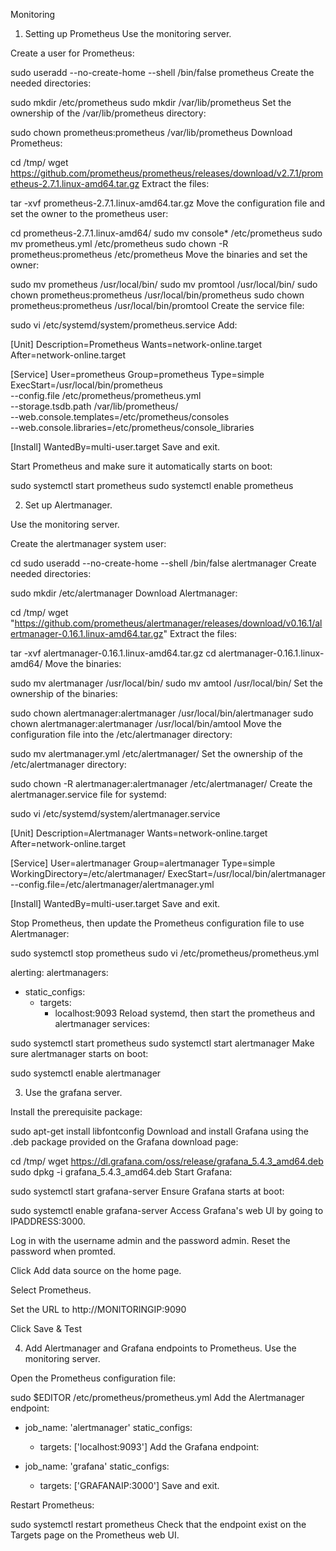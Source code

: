 Monitoring

1) Setting up Prometheus
Use the monitoring server.

Create a user for Prometheus:

sudo useradd --no-create-home --shell /bin/false prometheus
Create the needed directories:

sudo mkdir /etc/prometheus
sudo mkdir /var/lib/prometheus
Set the ownership of the /var/lib/prometheus directory:

sudo chown prometheus:prometheus /var/lib/prometheus
Download Prometheus:

cd /tmp/
wget https://github.com/prometheus/prometheus/releases/download/v2.7.1/prometheus-2.7.1.linux-amd64.tar.gz
Extract the files:

tar -xvf prometheus-2.7.1.linux-amd64.tar.gz
Move the configuration file and set the owner to the prometheus user:

cd prometheus-2.7.1.linux-amd64/
sudo mv console* /etc/prometheus
sudo mv prometheus.yml /etc/prometheus
sudo chown -R prometheus:prometheus /etc/prometheus
Move the binaries and set the owner:

sudo mv prometheus /usr/local/bin/
sudo mv promtool /usr/local/bin/
sudo chown prometheus:prometheus /usr/local/bin/prometheus
sudo chown prometheus:prometheus /usr/local/bin/promtool
Create the service file:

sudo vi /etc/systemd/system/prometheus.service
Add:

[Unit]
Description=Prometheus
Wants=network-online.target
After=network-online.target

[Service]
User=prometheus
Group=prometheus
Type=simple
ExecStart=/usr/local/bin/prometheus \
    --config.file /etc/prometheus/prometheus.yml \
    --storage.tsdb.path /var/lib/prometheus/ \
    --web.console.templates=/etc/prometheus/consoles \
    --web.console.libraries=/etc/prometheus/console_libraries

[Install]
WantedBy=multi-user.target
Save and exit.

Start Prometheus and make sure it automatically starts on boot:

sudo systemctl start prometheus
sudo systemctl enable prometheus

2) Set up Alertmanager.

Use the monitoring server.

Create the alertmanager system user:

cd
sudo useradd --no-create-home --shell /bin/false alertmanager
Create needed directories:

sudo mkdir /etc/alertmanager
Download Alertmanager:

cd /tmp/
wget "https://github.com/prometheus/alertmanager/releases/download/v0.16.1/alertmanager-0.16.1.linux-amd64.tar.gz"
Extract the files:

tar -xvf alertmanager-0.16.1.linux-amd64.tar.gz
cd alertmanager-0.16.1.linux-amd64/
Move the binaries:

sudo mv alertmanager /usr/local/bin/
sudo mv amtool /usr/local/bin/
Set the ownership of the binaries:

sudo chown alertmanager:alertmanager /usr/local/bin/alertmanager
sudo chown alertmanager:alertmanager /usr/local/bin/amtool
Move the configuration file into the /etc/alertmanager directory:

sudo mv alertmanager.yml /etc/alertmanager/
Set the ownership of the /etc/alertmanager directory:

sudo chown -R alertmanager:alertmanager /etc/alertmanager/
Create the alertmanager.service file for systemd:

sudo vi /etc/systemd/system/alertmanager.service

[Unit]
Description=Alertmanager
Wants=network-online.target
After=network-online.target

[Service]
User=alertmanager
Group=alertmanager
Type=simple
WorkingDirectory=/etc/alertmanager/
ExecStart=/usr/local/bin/alertmanager \
    --config.file=/etc/alertmanager/alertmanager.yml

[Install]
WantedBy=multi-user.target
Save and exit.

Stop Prometheus, then update the Prometheus configuration file to use Alertmanager:

sudo systemctl stop prometheus
sudo vi /etc/prometheus/prometheus.yml

alerting:
  alertmanagers:
  - static_configs:
    - targets:
      - localhost:9093
Reload systemd, then start the prometheus and alertmanager services:

sudo systemctl start prometheus
sudo systemctl start alertmanager
Make sure alertmanager starts on boot:

sudo systemctl enable alertmanager


3) Use the grafana server.

Install the prerequisite package:

sudo apt-get install libfontconfig
Download and install Grafana using the .deb package provided on the Grafana download page:

cd /tmp/
wget https://dl.grafana.com/oss/release/grafana_5.4.3_amd64.deb
sudo dpkg -i grafana_5.4.3_amd64.deb
Start Grafana:

sudo systemctl start grafana-server
Ensure Grafana starts at boot:

sudo systemctl enable grafana-server
Access Grafana's web UI by going to IPADDRESS:3000.

Log in with the username admin and the password admin. Reset the password when promted.

Click Add data source on the home page.

Select Prometheus.

Set the URL to http://MONITORINGIP:9090

Click Save & Test


4) Add Alertmanager and Grafana endpoints to Prometheus.
Use the monitoring server.

Open the Prometheus configuration file:

sudo $EDITOR /etc/prometheus/prometheus.yml
Add the Alertmanager endpoint:

   - job_name: 'alertmanager'
     static_configs:
     - targets: ['localhost:9093']
Add the Grafana endpoint:

   - job_name: 'grafana'
     static_configs:
     - targets: ['GRAFANAIP:3000']
Save and exit.

Restart Prometheus:

sudo systemctl restart prometheus
Check that the endpoint exist on the Targets page on the Prometheus web UI.
